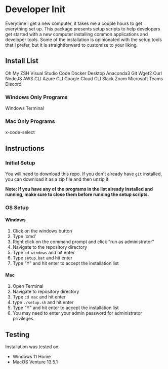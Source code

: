 # Developer Init
Everytime I get a new computer, it takes me a couple hours to get everything set up. This package presents setup scripts to help developers get started with a new computer installing common applications and developer tools. Some of the installation is opinionated with the setup tools that I prefer, but it is straightforward to customize to your liking.

## Install List
Oh My ZSH
Visual Studio Code
Docker Desktop
Anaconda3
Git
Wget2
Curl
NodeJS
AWS CLI
Azure CLI
Google Cloud CLI
Slack
Zoom
Microsoft Teams
Discord

### Windows Only Programs
Windows Terminal

### Mac Only Programs
x-code-select

## Instructions
### Initial Setup
You will need to download this repo. If you don't already have `git` installed, you can download it as a zip file and then unzip it.

**Note: If you have any of the programs in the list already installed and running, make sure to close them before running the setup scripts.**

### OS Setup
#### Windows
1. Click on the windows button
2. Type 'cmd'
3. Right click on the command prompt and click "run as administrator"
4. Navigate to the repository directory
5. Type `cd windows` and hit enter
6. Type `setup.bat` and hit enter
7. Type "Y" and hit enter to accept the installation list

#### Mac
1. Open Terminal
2. Navigate to repository directory
3. Type `cd mac` and hit enter
4. type `./setup.sh` and hit enter
5. Type "Y" and hit enter to accept the installation list
6. You may need to enter your admin password for administrator privileges.

## Testing
Installation was tested on:
* Windows 11 Home
* MacOS Venture 13.5.1